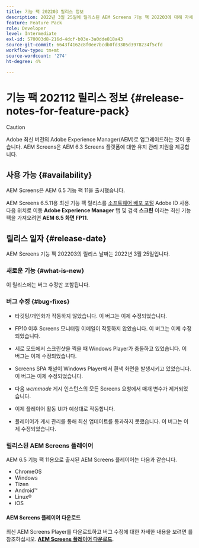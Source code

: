 ```yaml
---
title: 기능 팩 202203 릴리스 정보
description: 2022년 3월 25일에 릴리스된 AEM Screens 기능 팩 202203에 대해 자세히 알아보십시오.
feature: Feature Pack
role: Developer
level: Intermediate
exl-id: 570003d8-216d-4dcf-b03e-3a0dde818a43
source-git-commit: 6643f4162c8f0ee7bcdb0fd3305d3978234f5cfd
workflow-type: tm+mt
source-wordcount: '274'
ht-degree: 4%

---
```


# 기능 팩 202112 릴리스 정보 {#release-notes-for-feature-pack}

>[!CAUTION]
>Adobe 최신 버전의 Adobe Experience Manager(AEM)로 업그레이드하는 것이 좋습니다. AEM Screens은 AEM 6.3 Screens 플랫폼에 대한 유지 관리 지원을 제공합니다.

## 사용 가능 {#availability}

AEM Screens은 AEM 6.5 기능 팩 11을 출시했습니다.

AEM Screens 6.5.11용 최신 기능 팩 릴리스를 [소프트웨어 배포 포털](https://experience.adobe.com/#/downloads/content/software-distribution/en/aem.html) Adobe ID 사용. 다음 위치로 이동 **Adobe Experience Manager** 탭 및 검색 **스크린** 이라는 최신 기능 팩을 가져오려면 **AEM 6.5 화면 FP11**.

## 릴리스 일자 {#release-date}

AEM Screens 기능 팩 202203의 릴리스 날짜는 2022년 3월 25일입니다.

### 새로운 기능 {#what-is-new}

이 릴리스에는 버그 수정만 포함됩니다.

### 버그 수정 {#bug-fixes}

* 타깃팅/개인화가 작동하지 않았습니다. 이 버그는 이제 수정되었습니다.

* FP10 이후 Screens 모니터링 이메일이 작동하지 않았습니다. 이 버그는 이제 수정되었습니다.

* 세로 모드에서 스크린샷을 찍을 때 Windows Player가 충돌하고 있었습니다. 이 버그는 이제 수정되었습니다.

* Screens SPA 채널이 Windows Player에서 흰색 화면을 발생시키고 있었습니다. 이 버그는 이제 수정되었습니다.

* 다음 *wcmmode* 게시 인스턴스의 모든 Screens 요청에서 매개 변수가 제거되었습니다.

* 이제 플레이어 활동 UI가 예상대로 작동합니다.

* 플레이어가 게시 관리를 통해 최신 업데이트를 통과하지 못했습니다. 이 버그는 이제 수정되었습니다.

### 릴리스된 AEM Screens 플레이어

AEM 6.5 기능 팩 11용으로 출시된 AEM Screens 플레이어는 다음과 같습니다.

* ChromeOS
* Windows
* Tizen
* Android™
* Linux®
* iOS

#### AEM Screens 플레이어 다운로드

최신 AEM Screens Player를 다운로드하고 버그 수정에 대한 자세한 내용을 보려면 를 참조하십시오. **[AEM Screens 플레이어 다운로드](https://download.macromedia.com/screens/index.html)**.

